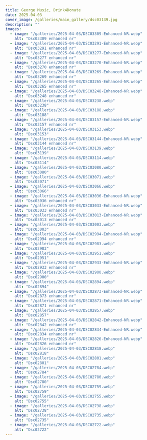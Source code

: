 ```yaml
---
title: George Music, Drink4Donate
date: 2025-04-03
cover_image: /galleries/main_gallery/dsc03139.jpg
description: ""
images:
  - image: "/galleries/2025-04-03/DSC03309-Enhanced-NR.webp"
    alt: "Dsc03309 enhanced nr"
  - image: "/galleries/2025-04-03/DSC03291-Enhanced-NR.webp"
    alt: "Dsc03291 enhanced nr"
  - image: "/galleries/2025-04-03/DSC03277-Enhanced-NR.webp"
    alt: "Dsc03277 enhanced nr"
  - image: "/galleries/2025-04-03/DSC03270-Enhanced-NR.webp"
    alt: "Dsc03270 enhanced nr"
  - image: "/galleries/2025-04-03/DSC03269-Enhanced-NR.webp"
    alt: "Dsc03269 enhanced nr"
  - image: "/galleries/2025-04-03/DSC03265-Enhanced-NR.webp"
    alt: "Dsc03265 enhanced nr"
  - image: "/galleries/2025-04-03/DSC03248-Enhanced-NR.webp"
    alt: "Dsc03248 enhanced nr"
  - image: "/galleries/2025-04-03/DSC03238.webp"
    alt: "Dsc03238"
  - image: "/galleries/2025-04-03/DSC03188.webp"
    alt: "Dsc03188"
  - image: "/galleries/2025-04-03/DSC03157-Enhanced-NR.webp"
    alt: "Dsc03157 enhanced nr"
  - image: "/galleries/2025-04-03/DSC03153.webp"
    alt: "Dsc03153"
  - image: "/galleries/2025-04-03/DSC03144-Enhanced-NR.webp"
    alt: "Dsc03144 enhanced nr"
  - image: "/galleries/2025-04-03/DSC03139.webp"
    alt: "Dsc03139"
  - image: "/galleries/2025-04-03/DSC03114.webp"
    alt: "Dsc03114"
  - image: "/galleries/2025-04-03/DSC03080.webp"
    alt: "Dsc03080"
  - image: "/galleries/2025-04-03/DSC03071.webp"
    alt: "Dsc03071"
  - image: "/galleries/2025-04-03/DSC03066.webp"
    alt: "Dsc03066"
  - image: "/galleries/2025-04-03/DSC03036-Enhanced-NR.webp"
    alt: "Dsc03036 enhanced nr"
  - image: "/galleries/2025-04-03/DSC03033-Enhanced-NR.webp"
    alt: "Dsc03033 enhanced nr"
  - image: "/galleries/2025-04-03/DSC03013-Enhanced-NR.webp"
    alt: "Dsc03013 enhanced nr"
  - image: "/galleries/2025-04-03/DSC03003.webp"
    alt: "Dsc03003"
  - image: "/galleries/2025-04-03/DSC02994-Enhanced-NR.webp"
    alt: "Dsc02994 enhanced nr"
  - image: "/galleries/2025-04-03/DSC02983.webp"
    alt: "Dsc02983"
  - image: "/galleries/2025-04-03/DSC02951.webp"
    alt: "Dsc02951"
  - image: "/galleries/2025-04-03/DSC02933-Enhanced-NR.webp"
    alt: "Dsc02933 enhanced nr"
  - image: "/galleries/2025-04-03/DSC02900.webp"
    alt: "Dsc02900"
  - image: "/galleries/2025-04-03/DSC02894.webp"
    alt: "Dsc02894"
  - image: "/galleries/2025-04-03/DSC02873-Enhanced-NR.webp"
    alt: "Dsc02873 enhanced nr"
  - image: "/galleries/2025-04-03/DSC02871-Enhanced-NR.webp"
    alt: "Dsc02871 enhanced nr"
  - image: "/galleries/2025-04-03/DSC02857.webp"
    alt: "Dsc02857"
  - image: "/galleries/2025-04-03/DSC02842-Enhanced-NR.webp"
    alt: "Dsc02842 enhanced nr"
  - image: "/galleries/2025-04-03/DSC02834-Enhanced-NR.webp"
    alt: "Dsc02834 enhanced nr"
  - image: "/galleries/2025-04-03/DSC02826-Enhanced-NR.webp"
    alt: "Dsc02826 enhanced nr"
  - image: "/galleries/2025-04-03/DSC02818.webp"
    alt: "Dsc02818"
  - image: "/galleries/2025-04-03/DSC02801.webp"
    alt: "Dsc02801"
  - image: "/galleries/2025-04-03/DSC02784.webp"
    alt: "Dsc02784"
  - image: "/galleries/2025-04-03/DSC02780.webp"
    alt: "Dsc02780"
  - image: "/galleries/2025-04-03/DSC02759.webp"
    alt: "Dsc02759"
  - image: "/galleries/2025-04-03/DSC02755.webp"
    alt: "Dsc02755"
  - image: "/galleries/2025-04-03/DSC02738.webp"
    alt: "Dsc02738"
  - image: "/galleries/2025-04-03/DSC02735.webp"
    alt: "Dsc02735"
  - image: "/galleries/2025-04-03/DSC02722.webp"
    alt: "Dsc02722"
---
```


